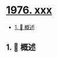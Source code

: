 # [1976. xxx](https://github.com/Tdahuyou/TNotes.leetcode/tree/main/notes/1976.%20xxx)

<!-- region:toc -->

- [1. 📝 概述](#1--概述)

<!-- endregion:toc -->

## 1. 📝 概述
